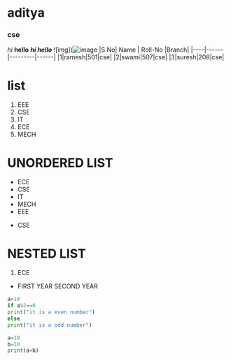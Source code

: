 # aditya
### cse
*hi*
**hello**
***hi hello***
![img](![image](https://user-images.githubusercontent.com/84584733/142971932-4a5aaad4-ceec-4f22-87d3-fc64070abaee.png)
|S.No| Name | Roll-No |Branch|
|----|------|---------|------|
|1|ramesh|501|cse|
|2|swami|507|cse|
|3|suresh|208|cse|
# list 
1. EEE
2. CSE
3. IT
4. ECE
5. MECH
# UNORDERED LIST
- ECE
- CSE
- IT
- MECH
- EEE
* CSE
#  NESTED LIST
1.  ECE
   * FIRST YEAR 
    SECOND YEAR 
```python
a=10
if a%2==0
print("it is a even number")
else
print("it is a odd number")
```
```python
a=10
b=10
print(a+b)
```
